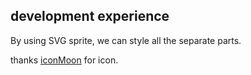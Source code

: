 ## development experience

By using SVG sprite, we can style all the separate parts.

thanks [iconMoon](https://icomoon.io/) for icon.